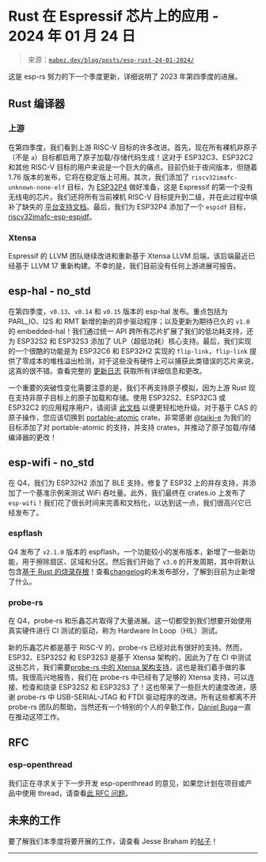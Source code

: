 <!--yml

category: 未分类

date: 2024-05-27 15:08:27

-->

# Rust 在 Espressif 芯片上的应用 - 2024 年 01 月 24 日

> 来源：[`mabez.dev/blog/posts/esp-rust-24-01-2024/`](https://mabez.dev/blog/posts/esp-rust-24-01-2024/)

这是 esp-rs 努力的下一个季度更新，详细说明了 2023 年第四季度的进展。

## Rust 编译器

### 上游

在第四季度，我们看到上游 RISC-V 目标的许多改进。首先，现在所有裸机非原子（不是 `a`）目标都启用了原子加载/存储代码生成！这对于 ESP32C3、ESP32C2 和其他 RISC-V 目标的用户来说是一个巨大的痛点。目前仍处于夜间版本，但随着 1.76 版本的发布，它将在稳定版上可用。其次，我们添加了 `riscv32imafc-unknown-none-elf` 目标，为 [ESP32P4](https://www.espressif.com/en/news/ESP32-P4) 做好准备，这是 Espressif 的第一个没有无线电的芯片。我们还将所有当前裸机 RISC-V 目标提升到二级，并在此过程中填补了缺失的 [平台支持文档](https://github.com/rust-lang/rust/pull/117874)。最后，我们为 ESP32P4 添加了一个 `espidf` 目标，[riscv32imafc-esp-espidf](https://github.com/rust-lang/rust/pull/119738)。

### Xtensa

Espressif 的 LLVM 团队继续改进和重新基于 Xtensa LLVM 后端，该后端最近已经基于 LLVM 17 重新构建。不幸的是，我们目前没有任何上游进展可报告。

## esp-hal - no_std

在第四季度，`v0.13`、`v0.14` 和 `v0.15` 版本的 esp-hal 发布。重点包括为 PARL_IO、I2S 和 RMT 新增的新的异步驱动程序；以及更新为期待已久的 `v1.0` 的 embedded-hal！我们通过统一 API 跨所有芯片扩展了我们的低功耗支持，还为 ESP32S2 和 ESP32S3 添加了 ULP（超低功耗）核心支持。最后，我们实现的一个很酷的功能是为 ESP32C6 和 ESP32H2 实现的 `flip-link`，`flip-link` 提供了零成本的堆栈溢出检测，对于这些没有硬件上可以捕获此类错误的芯片来说，这真的很不错。查看完整的 [更新日志](https://github.com/esp-rs/esp-hal/blob/main/CHANGELOG.md) 获取所有详细信息和更改。

一个重要的突破性变化需要注意的是，我们不再支持原子模拟，因为上游 Rust 现在支持非原子目标上的原子加载和存储。使用 ESP32S2、ESP32C3 或 ESP32C2 的应用程序用户，请阅读 [此文档](https://github.com/esp-rs/esp-hal/blob/main/CHANGELOG.md#breaking-1) 以便更轻松地升级。对于基于 CAS 的原子操作，您应该切换到 [portable-atomic](https://github.com/taiki-e/portable-atomic) crate。非常感谢 [@taiki-e](https://github.com/taiki-e) 为我们的目标添加了对 portable-atomic 的支持，并支持 crates，并推动了原子加载/存储编译器的更改！

## esp-wifi - no_std

在 Q4，我们为 ESP32H2 添加了 BLE 支持，修复了 ESP32 上的并存支持，并添加了一个基准示例来测试 WiFi 吞吐量。此外，我们最终在 crates.io 上发布了 `esp-wifi`！我们花了很长时间来完善和文档化，以达到这一点，我们很高兴它已经发布了。

### espflash

Q4 发布了 `v2.1.0` 版本的 espflash，一个功能较小的发布版本，新增了一些新功能，用于擦除扇区、区域和分区。然后我们开始了 `v3.0` 的开发周期，其中将默认包含[基于 Rust 的烧录存根](https://github.com/esp-rs/esp-flasher-stub)！查看[changelog](https://github.com/esp-rs/espflash/blob/main/CHANGELOG.md#added)的未发布部分，了解到目前为止新增了什么。

### probe-rs

在 Q4，probe-rs 和乐鑫芯片取得了大量进展。这一切都受到我们想要开始使用真实硬件进行 CI 测试的驱动，称为 Hardware In Loop（HIL）测试。

新的乐鑫芯片都是基于 RISC-V 的，probe-rs 已经对此有很好的支持。然而，ESP32、ESP32S2 和 ESP32S3 是基于 Xtensa 架构的，因此为了在 CI 中测试这些芯片，我们需要[probe-rs 中的 Xtensa 架构支持](https://github.com/probe-rs/probe-rs/issues/2001)，这也是我们着手做的事情。我很高兴地报告，我们在 probe-rs 中已经有了足够的 Xtensa 支持，可以连接、检查和烧录 ESP32S2 和 ESP32S3 了！这也带来了一些巨大的速度改进，感谢 probe-rs 中 USB-SERIAL-JTAG 和 FTDI 驱动程序的改进。所有这些都离不开 probe-rs 团队的帮助，当然还有一个特别的个人的辛勤工作，[Dániel Buga](https://github.com/bugadani)一直在推动这项工作。

## RFC

### esp-openthread

我们正在寻求关于下一步开发 esp-openthread 的意见，如果您计划在项目或产品中使用 thread，请查看[此 RFC 问题](https://github.com/esp-rs/esp-openthread/issues/4)。

## 未来的工作

要了解我们本季度将要开展的工作，请查看 Jesse Braham 的[帖子](https://beta7.io/posts/esp-rs-quarterly-planning-q1-2024/)！

* * *
